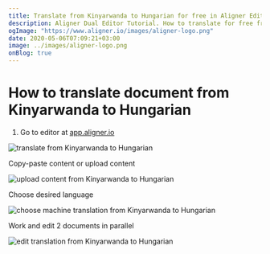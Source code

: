 ```yaml
---
title: Translate from Kinyarwanda to Hungarian for free in Aligner Editor
description: Aligner Dual Editor Tutorial. How to translate for free from Kinyarwanda to Hungarian. Aligner is multilingual document management platform. 
ogImage: "https://www.aligner.io/images/aligner-logo.png"
date: 2020-05-06T07:09:21+03:00
image: ../images/aligner-logo.png
onBlog: true
---
```


# How to translate document from Kinyarwanda to Hungarian

1. Go to editor at [app.aligner.io](https://app.aligner.io "Aligner App web page")

![translate from Kinyarwanda to Hungarian](../aligner-blank-editor.png "translate from Kinyarwanda to Hungarian")

Copy-paste content or upload content

![upload content from Kinyarwanda to Hungarian](../aligner-uploaded-document.png "upload content from Kinyarwanda to Hungarian")

Choose desired language

![choose machine translation from Kinyarwanda to Hungarian](../aligner-language-dropdown.png "choose machine translation from Kinyarwanda to Hungarian")

Work and edit 2 documents in parallel

![edit translation from Kinyarwanda to Hungarian](../aligner-double-sitded-editor.png "edit translation from Kinyarwanda to Hungarian")

